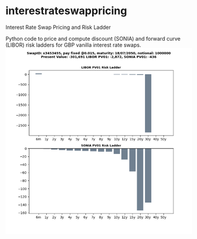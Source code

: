 # interestrateswappricing
Interest Rate Swap Pricing and Risk Ladder

Python code to price and compute discount (SONIA) and forward curve (LIBOR) risk ladders for GBP vanilla interest rate swaps.
![](Figure_1.PNG)
